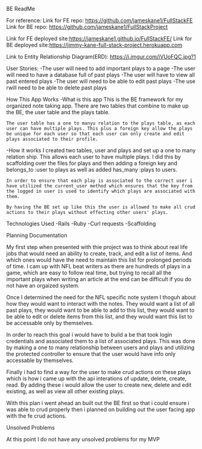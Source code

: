 BE ReadMe

For reference:
Link for FE repo: https://github.com/jameskane1/FullStackFE
Link for BE repo: https://github.com/jameskane1/FullStackProject

Link for FE deployed site:https://jameskane1.github.io/FullStackFE/
Link for BE deployed site:https://jimmy-kane-full-stack-project.herokuapp.com

Link to Entity Relationship Diagram(ERD): https://i.imgur.com/iVUoFQC.jpg?1

User Stories: -The user will need to add important plays to a page
              -The user will need to have a database full of past plays
              -The user will have to view all past entered plays
              -The user will need to be able to edit past plays
              -The use rwill need to be able to delete past plays


How This App Works
  -What is this app
    This is the BE framework for my organized note taking app. There are two tables that combine to make up the BE, the user table and the plays table.

    The user table has a one to manyu relation to the plays table, as each user can have multiple plays. This plus a foreign key allow the plays be unique for each user so that each user can only create and edit plays associated to their profile.

  -How it works
    I created two tables, user and plays and set up a one to many relation ship. This allows each user to have multiple plays. I did this by scaffolding over the files for plays and then adding a foreign key and belongs_to :user to plays as well as added has_many :plays to users.

    In order to ensure that each play is associated to the correct user i have utilized the current_user method which ensures that the key from the logged in user is used to identify which plays are associated with them.

    By having the BE set up like this the user is allowed to make all crud actions to their plays without effecting other users' plays.


Technologies Used
  -Rails
  -Ruby
  -Curl requests
  -Scaffolding


Planning Documentation

My first step when presented with thie project was to think about real life jobs that would need an ability to create, track, and edit a list of items. And which ones would have the need to maintain this list for prolonged periods of time. I cam up with NFL beat writers as there are hundreds of plays in a game, which are easy to follow real time, but trying to recall all the important plays when writing an article at the end can be difficult if you do not have an orgaized system.

Once I determined the need for the NFL specific note system I thoguh about how they would want to interact with the notes. They would want a list of all past plays, they would want to be able to add to this list, they would want to be able to edit or delete items from this list, and they would want this list to be accessable only by themselves.

In order to reach this goal i would have to build a be that took login credentials and associated them to a list of associated plays. This was done by making a one to many relationship between users and plays and utilizing the protected controller to ensure that the user would have info only accessable by themselves.

Finally i had to find a way for the user to make crud actions on these plays which is how i came up with the api interations of update, delete, create, read. By adding these i would allow the user to create new, delete and edit existing, as well as view all other existing plays.

With this plan i went ahead an built out the BE first so that i could ensure i was able to crud properly then i planned on building out the user facing app with the fe crud actions.

Unsolved Problems

At this point I do not have any unsolved problems for my MVP
